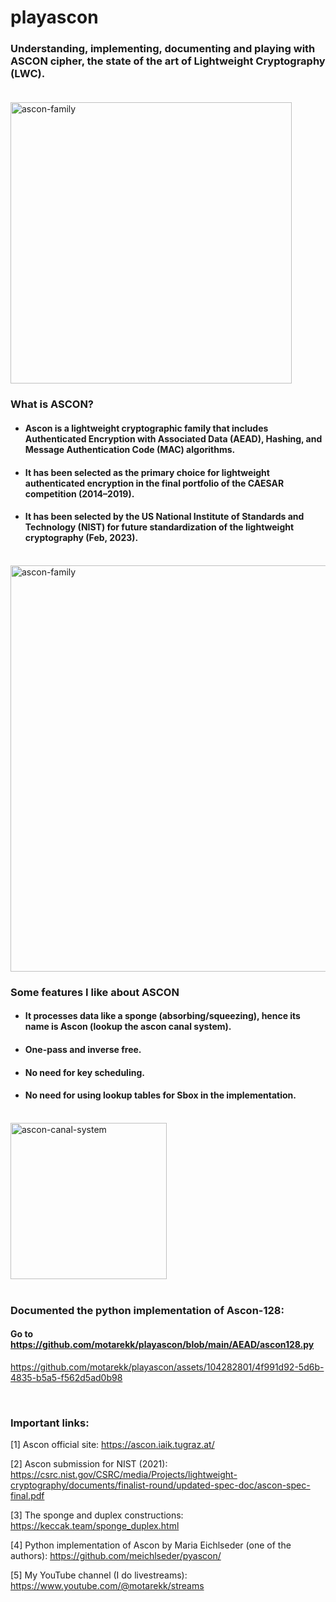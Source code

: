 # playascon
### Understanding, implementing, documenting and playing with ASCON cipher, the state of the art of Lightweight Cryptography (LWC).<br><br>

<img width="450" alt="ascon-family" src="https://github.com/motarekk/playascon/assets/104282801/8cce10d2-c512-4568-b6d5-e872a8648131">


### What is ASCON?
* ####  Ascon is a lightweight cryptographic family that includes Authenticated Encryption with Associated Data (AEAD), Hashing, and Message Authentication Code (MAC) algorithms.
* #### It has been selected as the primary choice for lightweight authenticated encryption in the final portfolio of the CAESAR competition (2014–2019).
* #### It has been selected by the US National Institute of Standards and Technology (NIST) for future standardization of the lightweight cryptography (Feb, 2023).<br><br>


<img width="650" alt="ascon-family" src="https://github.com/motarekk/playascon/assets/104282801/b54cb4d7-78bd-47c3-b51c-db8fc48c48ba">


### Some features I like about ASCON
* #### It processes data like a sponge (absorbing/squeezing), hence its name is Ascon (lookup the ascon canal system). 
* #### One-pass and inverse free.
* #### No need for key scheduling.
* #### No need for using lookup tables for Sbox in the implementation.<br><br>
<img width="250" alt="ascon-canal-system" src="https://github.com/motarekk/playascon/assets/104282801/c11047eb-f4de-44e1-b5ae-2392a4fe7c2a"><br><br>

### Documented the python implementation of Ascon-128:
#### Go to https://github.com/motarekk/playascon/blob/main/AEAD/ascon128.py



https://github.com/motarekk/playascon/assets/104282801/4f991d92-5d6b-4835-b5a5-f562d5ad0b98

<br>

### Important links:
[1] Ascon official site:
https://ascon.iaik.tugraz.at/

[2] Ascon submission for NIST (2021):
https://csrc.nist.gov/CSRC/media/Projects/lightweight-cryptography/documents/finalist-round/updated-spec-doc/ascon-spec-final.pdf

[3] The sponge and duplex constructions:
https://keccak.team/sponge_duplex.html

[4] Python implementation of Ascon by Maria Eichlseder (one of the authors):
https://github.com/meichlseder/pyascon/

[5] My YouTube channel (I do livestreams):
https://www.youtube.com/@motarekk/streams
